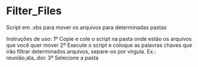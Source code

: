 # Filter_Files
Script em .vbs para mover os arquivos para determinadas pastas

Instruções de uso:
1º Copie e cole o script na pasta onde estão os arquivos que você quer mover 
2º Execute o script e coloque as palavras chaves que irão filtrar determinados arquivos, separe-os por vírgula. Ex.: reunião,ata,.doc
3º Selecione a pasta 
